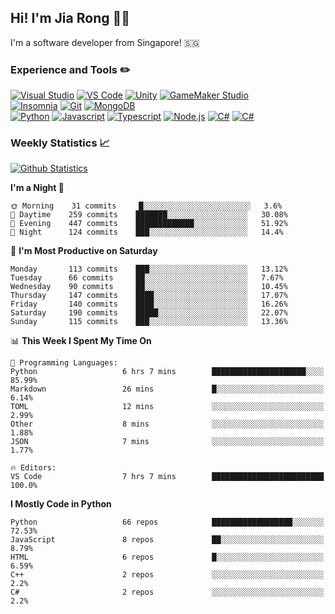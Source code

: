 ## Hi! I'm Jia Rong 👋🏻

I'm a software developer from Singapore! 🇸🇬

### Experience and Tools ✏️
[![Visual Studio](https://img.shields.io/badge/Visual%20Studio-5C2D91?style=for-the-badge&logo=visual-studio&logoColor=white)](https://visualstudio.microsoft.com/)
[![VS Code](https://img.shields.io/badge/VS%20Code-007acc?style=for-the-badge&logo=visual-studio-code&logoColor=white)](https://code.visualstudio.com)
[![Unity](https://img.shields.io/badge/Unity-000000?style=for-the-badge&logo=unity&logoColor=white)](https://unity.com/)
[![GameMaker Studio](https://img.shields.io/badge/GameMaker%20Studio-555555?style=for-the-badge&logo=data%3Aimage%2Fpng%3Bbase64%2CiVBORw0KGgoAAAANSUhEUgAAAA4AAAAOCAMAAAAolt3jAAAAZlBMVEX%2F%2F%2F%2F%2F%2F%2F%2F%2F%2F%2F%2F%2F%2F%2F%2F%2F%2F%2F%2F%2F%2F%2F%2F%2F%2F%2F%2F%2F%2F%2F%2F%2F%2F%2F%2F%2F%2F%2F%2F%2F%2F%2F%2F%2F%2F%2F%2F%2F%2F%2F%2F%2F%2F%2F%2F%2F%2F%2F%2F%2F%2F%2F%2F%2F%2F%2F%2F%2F%2F%2F%2F%2F%2F%2F%2F%2F%2F%2F%2F%2F%2F%2F%2F%2F%2F%2F%2F%2F%2F%2F%2F%2F%2F%2F%2F%2F%2F%2F%2F%2F%2F%2F%2F%2F%2F%2F%2F%2F%2F%2F%2F%2F%2F%2F%2F%2F%2F%2F%2F%2F%2F%2F%2F%2F%2F%2F%2F%2F%2F%2F%2F%2F%2F%2F%2BrG8stAAAAIXRSTlMABg0OFBkfcn1%2Bf4CBgoOFhoeIiouWmNDa5ebp8PX2%2B%2F6o6Vq%2BAAAAY0lEQVR42k2OWQ6AIAwFn%2BIOioobrnD%2FS4o0EeanmQxNAdErRFTWtsFq6%2BiiZozz0CSnTjYBwo0RkF8DWDLf51Ni9K%2FYdq0Fy3KAfzk97M7goK1F%2F4rGH9Kk1OlboQtEDIrmC%2BU3CVxTr%2FRMAAAAAElFTkSuQmCC)](https://www.yoyogames.com/gamemaker)    
[![Insomnia](https://img.shields.io/badge/Insomina-5849be?style=for-the-badge&logo=insomnia&logoColor=white)](https://insomnia.rest/)
[![Git](https://img.shields.io/badge/Git-f05032?style=for-the-badge&logo=git&logoColor=white)](https://git-scm.com/)
[![MongoDB](https://img.shields.io/badge/MongoDB-47a248?style=for-the-badge&logo=mongodb&logoColor=white)](https://www.mongodb.com/)    
[![Python](https://img.shields.io/badge/Python-3776ab?style=for-the-badge&logo=python&logoColor=white)](https://www.python.org/)
[![Javascript](https://img.shields.io/badge/Javascript-f7df1e?style=for-the-badge&logo=javascript&logoColor=white)](https://developer.mozilla.org/en-US/docs/Web/JavaScript)
[![Typescript](https://img.shields.io/badge/Typescript-007acc?style=for-the-badge&logo=typescript&logoColor=white)](https://www.typescriptlang.org/)
[![Node.js](https://img.shields.io/badge/Node.js-339933?style=for-the-badge&logo=node.js&logoColor=white)](https://nodejs.org/en/)
[![C#](https://img.shields.io/badge/C%23-239120?style=for-the-badge&logo=c-sharp&logoColor=white)](https://docs.microsoft.com/en-us/dotnet/csharp/)
[![C#](https://img.shields.io/badge/Arduino-00979D?style=for-the-badge&logo=arduino&logoColor=white)](https://docs.microsoft.com/en-us/dotnet/csharp/)

### Weekly Statistics 📈
[![Github Statistics](https://github-readme-stats.vercel.app/api?username=fourjr&count_private=true&bg_color=ffffff00&text_color=858585&hide_border=true)](https://github.com/anuraghazra/github-readme-stats)

<!--START_SECTION:waka-->
**I'm a Night 🦉** 

```text
🌞 Morning    31 commits     █░░░░░░░░░░░░░░░░░░░░░░░░   3.6% 
🌆 Daytime    259 commits    ███████░░░░░░░░░░░░░░░░░░   30.08% 
🌃 Evening    447 commits    █████████████░░░░░░░░░░░░   51.92% 
🌙 Night      124 commits    ███░░░░░░░░░░░░░░░░░░░░░░   14.4%

```
📅 **I'm Most Productive on Saturday** 

```text
Monday       113 commits    ███░░░░░░░░░░░░░░░░░░░░░░   13.12% 
Tuesday      66 commits     ██░░░░░░░░░░░░░░░░░░░░░░░   7.67% 
Wednesday    90 commits     ██░░░░░░░░░░░░░░░░░░░░░░░   10.45% 
Thursday     147 commits    ████░░░░░░░░░░░░░░░░░░░░░   17.07% 
Friday       140 commits    ████░░░░░░░░░░░░░░░░░░░░░   16.26% 
Saturday     190 commits    █████░░░░░░░░░░░░░░░░░░░░   22.07% 
Sunday       115 commits    ███░░░░░░░░░░░░░░░░░░░░░░   13.36%

```


📊 **This Week I Spent My Time On** 

```text
💬 Programming Languages: 
Python                   6 hrs 7 mins        █████████████████████░░░░   85.99% 
Markdown                 26 mins             █░░░░░░░░░░░░░░░░░░░░░░░░   6.14% 
TOML                     12 mins             ░░░░░░░░░░░░░░░░░░░░░░░░░   2.99% 
Other                    8 mins              ░░░░░░░░░░░░░░░░░░░░░░░░░   1.88% 
JSON                     7 mins              ░░░░░░░░░░░░░░░░░░░░░░░░░   1.77%

🔥 Editors: 
VS Code                  7 hrs 7 mins        █████████████████████████   100.0%

```

**I Mostly Code in Python** 

```text
Python                   66 repos            ██████████████████░░░░░░░   72.53% 
JavaScript               8 repos             ██░░░░░░░░░░░░░░░░░░░░░░░   8.79% 
HTML                     6 repos             █░░░░░░░░░░░░░░░░░░░░░░░░   6.59% 
C++                      2 repos             ░░░░░░░░░░░░░░░░░░░░░░░░░   2.2% 
C#                       2 repos             ░░░░░░░░░░░░░░░░░░░░░░░░░   2.2%

```



<!--END_SECTION:waka-->
